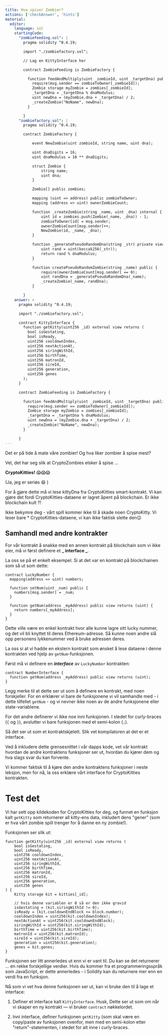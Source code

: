```yaml
---
title: Hva spiser Zombier?
actions: ['checkAnswer', 'hints']
material:
  editor:
    language: sol
    startingCode:
      "zombiefeeding.sol": |
        pragma solidity ^0.4.19;

        import "./zombiefactory.sol";

        // Lag en KittyInterface her

        contract ZombieFeeding is ZombieFactory {

          function feedAndMultiply(uint _zombieId, uint _targetDna) public {
            require(msg.sender == zombieToOwner[_zombieId]);
            Zombie storage myZombie = zombies[_zombieId];
            _targetDna = _targetDna % dnaModulus;
            uint newDna = (myZombie.dna + _targetDna) / 2;
            _createZombie("NoName", newDna);
          }

        }
      "zombiefactory.sol": |
        pragma solidity ^0.4.19;

        contract ZombieFactory {

            event NewZombie(uint zombieId, string name, uint dna);

            uint dnaDigits = 16;
            uint dnaModulus = 10 ** dnaDigits;

            struct Zombie {
                string name;
                uint dna;
            }

            Zombie[] public zombies;

            mapping (uint => address) public zombieToOwner;
            mapping (address => uint) ownerZombieCount;

            function _createZombie(string _name, uint _dna) internal {
                uint id = zombies.push(Zombie(_name, _dna)) - 1;
                zombieToOwner[id] = msg.sender;
                ownerZombieCount[msg.sender]++;
                NewZombie(id, _name, _dna);
            }

            function _generatePseudoRandomDna(string _str) private view returns (uint) {
                uint rand = uint(keccak256(_str));
                return rand % dnaModulus;
            }

            function createPseudoRandomZombie(string _name) public {
                require(ownerZombieCount[msg.sender] == 0);
                uint randDna = _generatePseudoRandomDna(_name);
                _createZombie(_name, randDna);
            }

        }
    answer: >
      pragma solidity ^0.4.19;

      import "./zombiefactory.sol";

      contract KittyInterface {
        function getKitty(uint256 _id) external view returns (
          bool isGestating,
          bool isReady,
          uint256 cooldownIndex,
          uint256 nextActionAt,
          uint256 siringWithId,
          uint256 birthTime,
          uint256 matronId,
          uint256 sireId,
          uint256 generation,
          uint256 genes
        );
      }

      contract ZombieFeeding is ZombieFactory {

        function feedAndMultiply(uint _zombieId, uint _targetDna) public {
          require(msg.sender == zombieToOwner[_zombieId]);
          Zombie storage myZombie = zombies[_zombieId];
          _targetDna = _targetDna % dnaModulus;
          uint newDna = (myZombie.dna + _targetDna) / 2;
          _createZombie("NoName", newDna);
        }

      }
---
```


Det er på tide å mate våre zombier! Og hva liker zombier å spise mest?

Vel, det har seg slik at CryptoZombies elsker å spise ...

**CryptoKitties!** 😱😱😱

(Ja, jeg er seriøs 😆 )

For å gjøre dette må vi lese kittyDna fra CryptoKitties smart-kontrakt. Vi kan gjøre det fordi CryptoKitties-dataene er lagret åpent på blockchain. Er ikke blockchain kult ?!

Ikke bekymre deg - vårt spill kommer ikke til å skade noen CryptoKitty. Vi leser bare * CryptoKitties-dataene, vi kan ikke faktisk slette den😉

## Samhandl med andre kontrakter

For vår kontrakt å snakke med en annen kontrakt på blockchain som vi ikke eier, må vi først definere et **_ interface _**.

La oss se på et enkelt eksempel. Si at det var en kontrakt på blockchainen som så ut som dette:

```
contract LuckyNumber {
  mapping(address => uint) numbers;

  function setNum(uint _num) public {
    numbers[msg.sender] = _num;
  }

  function getNum(address _myAddress) public view returns (uint) {
    return numbers[_myAddress];
  }
}
```

Dette ville være en enkel kontrakt hvor alle kunne lagre sitt lucky nummer, og det vil bli knyttet til deres Ethereum-adresse. Så kunne noen andre slå opp personens lykkenummer ved å bruke adressen deres.

La oss si at vi hadde en ekstern kontrakt som ønsket å lese dataene i denne kontrakten ved hjelp av `getNum`-funksjonen.

Først må vi definere en **_interface_** av `LuckyNumber` kontrakten:

```
contract NumberInterface {
  function getNum(address _myAddress) public view returns (uint);
}
```

Legg merke til at dette ser ut som å definere en kontrakt, med noen forskjeller. For en erklærer vi bare de funksjonene vi vil samhandle med - i dette tilfellet `getNum` - og vi nevner ikke noen av de andre funksjonene eller state-variablene.

For det andre definerer vi ikke noe inni funksjonen. I stedet for curly-braces (`{` og `}`), avslutter vi bare funksjonen med et semi-kolon (`;`).

Så det ser ut som et kontraktskjelett. Slik vet kompilatoren at det er et interface.

Ved å inkludere dette grensesnittet i vår dapps kode, vet vår kontrakt hvordan de andre kontraktens funksjoner ser ut, hvordan du kjører dem og hva slags svar du kan forvente.

Vi kommer faktisk til å kjøre den andre kontraktens funksjoner i neste leksjon, men for nå, la oss erklære vårt interface for CryptoKitties kontrakten.
# Test det

Vi har sett opp kildekoden for CryptoKitties for deg, og funnet en funksjon kalt `getKitty` som returnerer all kitty-ens data, inkludert dens "gener" (som er hva vårt zombie spill trenger for å danne en ny zombie!).

Funksjonen ser slik ut:

```
function getKitty(uint256 _id) external view returns (
    bool isGestating,
    bool isReady,
    uint256 cooldownIndex,
    uint256 nextActionAt,
    uint256 siringWithId,
    uint256 birthTime,
    uint256 matronId,
    uint256 sireId,
    uint256 generation,
    uint256 genes
) {
    Kitty storage kit = kitties[_id];

    // hvis denne variablen er 0 så er den ikke gravid
    isGestating = (kit.siringWithId != 0);
    isReady = (kit.cooldownEndBlock <= block.number);
    cooldownIndex = uint256(kit.cooldownIndex);
    nextActionAt = uint256(kit.cooldownEndBlock);
    siringWithId = uint256(kit.siringWithId);
    birthTime = uint256(kit.birthTime);
    matronId = uint256(kit.matronId);
    sireId = uint256(kit.sireId);
    generation = uint256(kit.generation);
    genes = kit.genes;
}
```

Funksjonen ser litt annerledes ut enn vi er vant til. Du kan se det returnerer ... en rekke forskjellige verdier. Hvis du kommer fra et programmeringsspråk som JavaScript, er dette annerledes - i Solidity kan du returnere mer enn en verdi fra en funksjon.

Nå som vi vet hva denne funksjonen ser ut, kan vi bruke den til å lage et interface:

1. Definer et interface kalt `KittyInterface`. Husk, Dette ser ut som om når vi skaper en ny kontrakt — vi bruker `contract` nøkkelordet.

2. Inni interface, definer funksjonen `getKitty` (som skal være en copy/paste av funksjonen ovenfor, men med en semi-kolon etter "return"-statementen, i stedet for alt inne i curly-braces.
